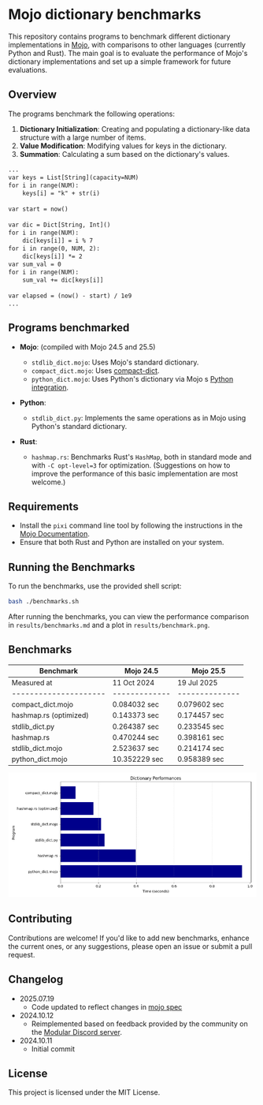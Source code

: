 # Mojo dictionary benchmarks

This repository contains programs to benchmark different dictionary implementations
in [Mojo](https://www.modular.com/mojo), with comparisons to other languages (currently Python and Rust). The main goal
is to evaluate the performance of Mojo's dictionary implementations and set up a simple framework for future
evaluations.

## Overview

The programs benchmark the following operations:

1. **Dictionary Initialization**: Creating and populating a dictionary-like data structure with a large number of items.
2. **Value Modification**: Modifying values for keys in the dictionary.
3. **Summation**: Calculating a sum based on the dictionary's values.

```mojo
...
var keys = List[String](capacity=NUM)
for i in range(NUM):
    keys[i] = "k" + str(i)

var start = now()

var dic = Dict[String, Int]()
for i in range(NUM):
    dic[keys[i]] = i % 7
for i in range(0, NUM, 2):
    dic[keys[i]] *= 2
var sum_val = 0
for i in range(NUM):
    sum_val += dic[keys[i]]

var elapsed = (now() - start) / 1e9
...
```

## Programs benchmarked

- **Mojo**: (compiled with Mojo 24.5 and 25.5)
    - `stdlib_dict.mojo`: Uses Mojo's standard dictionary.
    - `compact_dict.mojo`: Uses [compact-dict](https://github.com/mzaks/compact-dict).
    - `python_dict.mojo`: Uses Python's dictionary via Mojo
      s [Python integration](https://docs.modular.com/mojo/manual/python/).

- **Python**:
    - `stdlib_dict.py`: Implements the same operations as in Mojo using Python's standard dictionary.

- **Rust**:
    - `hashmap.rs`: Benchmarks Rust's `HashMap`, both in standard mode and with `-C opt-level=3` for optimization. 
      (Suggestions on how to improve the performance of this basic implementation are most welcome.)

## Requirements

- Install the `pixi` command line tool by following the instructions in
  the [Mojo Documentation](https://docs.modular.com/mojo/manual/get-started).
- Ensure that both Rust and Python are installed on your system.

## Running the Benchmarks

To run the benchmarks, use the provided shell script:

```sh
bash ./benchmarks.sh
```

After running the benchmarks, you can view the performance comparison in `results/benchmarks.md` and a plot in
`results/benchmark.png`.

## Benchmarks

| Benchmark              | Mojo 24.5     | Mojo 25.5      |
|------------------------|---------------|----------------|
| Measured at            | 11 Oct 2024   | 19 Jul 2025    |  
| ---------------------  | ------------- | -------------- |
| compact_dict.mojo      | 0.084032 sec  | 0.079602 sec   |
| hashmap.rs (optimized) | 0.143373 sec  | 0.174457 sec   |
| stdlib_dict.py         | 0.264387 sec  | 0.233545 sec   |
| hashmap.rs             | 0.470244 sec  | 0.398161 sec   |
| stdlib_dict.mojo       | 2.523637 sec  | 0.214174 sec   |
| python_dict.mojo       | 10.352229 sec | 0.958389 sec   |

![Chart](./results/benchmarks.png)

## Contributing

Contributions are welcome! If you'd like to add new benchmarks, enhance the current ones, or any suggestions, please
open an issue or submit a pull request.

## Changelog

- 2025.07.19
    - Code updated to reflect changes in [mojo spec](https://docs.modular.com/mojo/changelog/) 
- 2024.10.12
    - Reimplemented based on feedback provided by the community on
      the [Modular Discord server](https://discord.gg/xZktyT2q).
- 2024.10.11
    - Initial commit

## License

This project is licensed under the MIT License.
